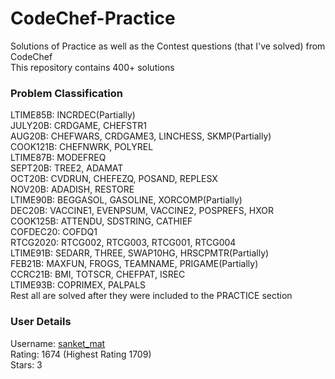 # CodeChef-Practice
Solutions of Practice as well as the Contest questions (that I've solved) from CodeChef  
This repository contains 400+ solutions  

### Problem Classification
LTIME85B: INCRDEC(Partially)  
JULY20B: CRDGAME, CHEFSTR1  
AUG20B: CHEFWARS, CRDGAME3, LINCHESS, SKMP(Partially)  
COOK121B: CHEFNWRK, POLYREL  
LTIME87B: MODEFREQ  
SEPT20B: TREE2, ADAMAT  
OCT20B: CVDRUN, CHEFEZQ, POSAND, REPLESX  
NOV20B: ADADISH, RESTORE  
LTIME90B: BEGGASOL, GASOLINE, XORCOMP(Partially)  
DEC20B: VACCINE1, EVENPSUM, VACCINE2, POSPREFS, HXOR  
COOK125B: ATTENDU, SDSTRING, CATHIEF  
COFDEC20: COFDQ1  
RTCG2020: RTCG002, RTCG003, RTCG001, RTCG004  
LTIME91B: SEDARR, THREE, SWAP10HG, HRSCPMTR(Partially)  
FEB21B: MAXFUN, FROGS, TEAMNAME, PRIGAME(Partially)  
CCRC21B: BMI, TOTSCR, CHEFPAT, ISREC  
LTIME93B: COPRIMEX, PALPALS  
Rest all are solved after they were included to the PRACTICE section  

### User Details
Username: [sanket_mat](https://www.codechef.com/users/sanket_mat)  
Rating: 1674 (Highest Rating 1709)  
Stars: 3  
